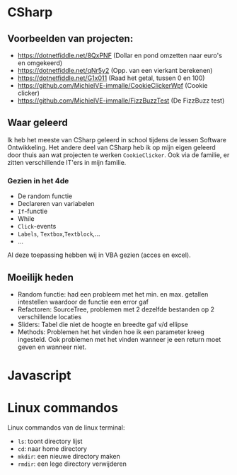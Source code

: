 # CSharp
## Voorbeelden van projecten:
- https://dotnetfiddle.net/8QxPNF     (Dollar en pond omzetten naar euro's en omgekeerd)
- https://dotnetfiddle.net/qNr5y2     (Opp. van een vierkant berekenen)
- https://dotnetfiddle.net/G1x011     (Raad het getal, tussen 0 en 100)
- https://github.com/MichielVE-immalle/CookieClickerWpf     (Cookie clicker)
- https://github.com/MichielVE-immalle/FizzBuzzTest     (De FizzBuzz test)

## Waar geleerd
Ik heb het meeste van CSharp geleerd in school tijdens de lessen Software Ontwikkeling.
Het andere deel van CSharp heb ik op mijn eigen geleerd door thuis aan wat projecten te werken `CookieClicker`.
Ook via de familie, er zitten verschillende IT'ers in mijn familie.

### Gezien in het 4de
- De random functie
- Declareren van variabelen
- `If`-functie
- While
- `Click`-events
- `Labels`, `Textbox`,`Textblock`,...
- ...

Al deze toepassing hebben wij in VBA gezien (acces en excel).

## Moeilijk heden
- Random functie: had een probleem met het min. en max. getallen intestellen waardoor de functie een error gaf
- Refactoren: SourceTree, problemen met 2 dezelfde bestanden op 2 verschillende locaties
- Sliders: Tabel die niet de hoogte en breedte gaf v/d ellipse
- Methods: Problemen het het vinden hoe ik een parameter kreeg ingesteld. Ook problemen met het vinden wanneer je een return moet geven en wanneer niet.

# Javascript

# Linux commandos
Linux commandos van de linux terminal:
- `ls`: toont directory lijst
- `cd`: naar home directory
- `mkdir`: een nieuwe directory maken
- `rmdir`: een lege directory verwijderen
